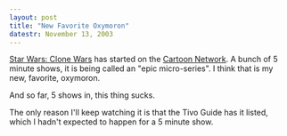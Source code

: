 ```yaml
---
layout: post
title: "New Favorite Oxymoron"
datestr: November 13, 2003
---
```


<a href="http://www.cartoonnetwork.com/clonewars/index.html" title="Star Wars: Clone Wars">Star Wars: Clone Wars</a> has started on the <a href="http://www.cartoonnetwork.com/" title="Cartoon Network">Cartoon Network</a>.  A bunch of 5 minute shows, it is being called an "epic micro-series".  I think that is my new, favorite, oxymoron.

And so far, 5 shows in, this thing sucks.

The only reason I'll keep watching it is that the Tivo Guide has it listed, which I hadn't expected to happen for a 5 minute show.

